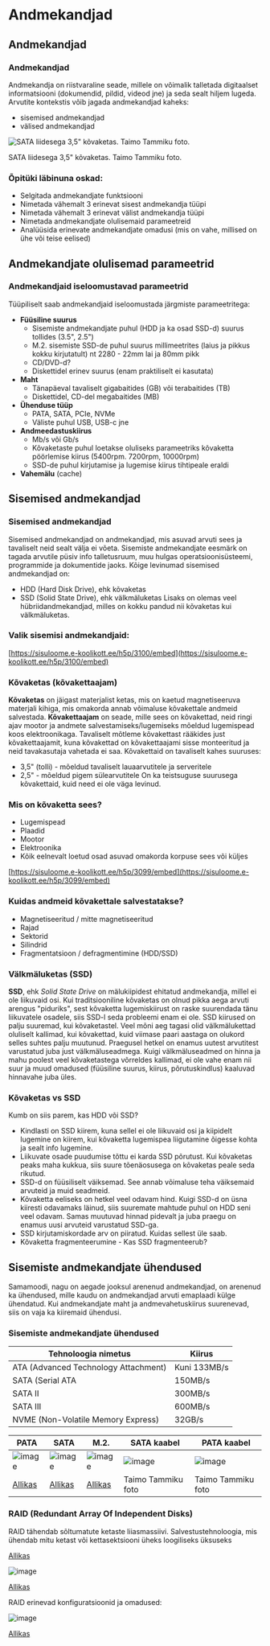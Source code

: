 # Andmekandjad

## Andmekandjad

### Andmekandjad

Andmekandja on riistvaraline seade, millele on võimalik talletada digitaalset informatsiooni (dokumendid, pildid, videod jne) ja seda sealt hiljem lugeda.
Arvutite kontekstis võib jagada andmekandjad kaheks:
- sisemised andmekandjad
- välised andmekandjad

![SATA liidesega 3,5" kõvaketas. Taimo Tammiku foto.](./pictures/SATA_3,5_kõvaketas_Taimo_Tammiku_foto.jpg)

SATA liidesega 3,5" kõvaketas. Taimo Tammiku foto.

### Õpitüki läbinuna oskad:
- Selgitada andmekandjate funktsiooni
- Nimetada vähemalt 3 erinevat sisest andmekandja tüüpi
- Nimetada vähemalt 3 erinevat välist andmekandja tüüpi
- Nimetada andmekandjate olulisemaid parameetreid
- Analüüsida erinevate andmekandjate omadusi (mis on vahe, millised on ühe või teise
eelised)


## Andmekandjate olulisemad parameetrid

### Andmekandjaid iseloomustavad parameetrid

Tüüpiliselt saab andmekandjaid iseloomustada järgmiste parameetritega:
- **Füüsiline suurus**
    -  Sisemiste andmekandjate puhul (HDD ja ka osad SSD-d) suurus tollides (3.5", 2.5")
  - M.2. sisemiste SSD-de puhul suurus millimeetrites (laius ja pikkus kokku kirjutatult) nt 2280 - 22mm lai ja 80mm pikk
  - CD/DVD-d?
  - Diskettidel erinev suurus (enam praktiliselt ei kasutata)
- **Maht**
  - Tänapäeval tavaliselt gigabaitides (GB) või terabaitides (TB)
  - Diskettidel, CD-del megabaitides (MB)
- **Ühenduse tüüp**
  - PATA, SATA, PCIe, NVMe
  - Väliste puhul USB, USB-c jne
- **Andmeedastuskiirus**
  - Mb/s või Gb/s
  - Kõvaketaste puhul loetakse oluliseks parameetriks kõvaketta pöörlemise kiirus (5400rpm. 7200rpm, 10000rpm)
  - SSD-de puhul kirjutamise ja lugemise kiirus tihtipeale eraldi
- **Vahemälu** (cache)


## Sisemised andmekandjad

### Sisemised andmekandjad
Sisemised andmekandjad on andmekandjad, mis asuvad arvuti sees ja tavaliselt neid sealt välja ei võeta. Sisemiste andmekandjate eesmärk on tagada arvutile püsiv info talletusruum, muu hulgas operatsioonisüsteemi, programmide ja dokumentide jaoks.
Kõige levinumad sisemised andmekandjad on:
- HDD (Hard Disk Drive), ehk kõvaketas
- SSD (Solid State Drive), ehk välkmäluketas
Lisaks on olemas veel hübriidandmekandjad, milles on kokku pandud nii kõvaketas kui välkmäluketas.

### Valik sisemisi andmekandjaid:
[https://sisuloome.e-koolikott.ee/h5p/3100/embed](https://sisuloome.e-koolikott.ee/h5p/3100/embed)

### Kõvaketas (kõvakettaajam)
**Kõvaketas** on jäigast materjalist ketas, mis on kaetud magnetiseeruva materjali kihiga, mis omakorda annab võimaluse kõvakettale andmeid salvestada.
**Kõvakettaajam** on seade, mille sees on kõvakettad, neid ringi ajav mootor ja andmete salvestamiseks/lugemiseks mõeldud lugemispead koos elektroonikaga. Tavaliselt mõtleme kõvakettast rääkides just kõvakettaajamit, kuna kõvakettad on kõvakettaajami sisse monteeritud ja neid tavakasutaja vahetada ei saa.
Kõvakettaid on tavaliselt kahes suuruses:
- 3,5" (tolli) - mõeldud tavaliselt lauaarvutitele ja serveritele
- 2,5" - mõeldud pigem sülearvutitele
On ka teistsuguse suurusega kõvakettaid, kuid need ei ole väga levinud.

### Mis on kõvaketta sees?
- Lugemispead
- Plaadid
- Mootor
- Elektroonika
- Kõik eelnevalt loetud osad asuvad omakorda korpuse sees või küljes

[https://sisuloome.e-koolikott.ee/h5p/3099/embed](https://sisuloome.e-koolikott.ee/h5p/3099/embed)


### Kuidas andmeid kõvakettale salvestatakse?
- Magnetiseeritud / mitte magnetiseeritud
- Rajad
- Sektorid
- Silindrid
- Fragmentatsioon / defragmentimine (HDD/SSD)

### Välkmäluketas (SSD)
**SSD**, ehk *Solid State Drive* on mälukiipidest ehitatud andmekandja, millel ei ole liikuvaid osi. Kui traditsiooniline kõvaketas on olnud pikka aega arvuti arengus "piduriks", sest kõvaketta lugemiskiirust on raske suurendada tänu liikuvatele osadele, siis SSD-l seda probleemi enam ei ole. SSD kiirused on palju suuremad, kui kõvaketastel.
Veel mõni aeg tagasi olid välkmälukettad oluliselt kallimad, kui kõvakettad, kuid viimase paari aastaga on olukord selles suhtes palju muutunud. Praegusel hetkel on enamus uutest arvutitest varustatud juba just välkmäluseadmega. Kuigi välkmäluseadmed on hinna ja mahu poolest veel kõvaketastega võrreldes kallimad, ei ole vahe enam nii suur ja muud omadused (füüsiline suurus, kiirus, põrutuskindlus) kaaluvad hinnavahe juba üles.

### Kõvaketas vs SSD
Kumb on siis parem, kas HDD või SSD?
- Kindlasti on SSD kiirem, kuna sellel ei ole liikuvaid osi ja kiipidelt lugemine on kiirem, kui kõvaketta lugemispea liigutamine õigesse kohta ja sealt info lugemine.
- Liikuvate osade puudumise tõttu ei karda SSD põrutust. Kui kõvaketas peaks maha kukkua, siis suure tõenäosusega on kõvaketas peale seda rikutud.
- SSD-d on füüsiliselt väiksemad. See annab võimaluse teha väiksemaid arvuteid ja muid seadmeid.
- Kõvaketta eeliseks on hetkel veel odavam hind. Kuigi SSD-d on üsna kiiresti odavamaks läinud, siis suuremate mahtude puhul on HDD seni veel odavam. Samas muutuvad hinnad pidevalt ja juba praegu on enamus uusi arvuteid varustatud SSD-ga.
- SSD kirjutamiskordade arv on piiratud. Kuidas sellest üle saab.
- Kõvaketta fragmenteerumine - Kas SSD fragmenteerub?

## Sisemiste andmekandjate ühendused

Samamoodi, nagu on aegade jooksul arenenud andmekandjad, on arenenud ka ühendused,
mille kaudu on andmekandjad arvuti emaplaadi külge ühendatud. Kui andmekandjate maht ja
andmevahetuskiirus suurenevad, siis on vaja ka kiiremaid ühendusi.

### Sisemiste andmekandjate ühendused
| Tehnoloogia nimetus | Kiirus |
| --- | --- |
| ATA (Advanced Technology Attachment) | Kuni 133MB/s |
| SATA (Serial ATA | 150MB/s |
| SATA II | 300MB/s |
| SATA III | 600MB/s |
| NVME (Non-Volatile Memory Express) | 32GB/s |

| PATA | SATA | M.2. | SATA kaabel | PATA kaabel |
| --- | --- | --- | --- | --- |
| ![image](./pictures/carte_mre_port_ide.jpg) | ![image](./pictures/Asus_P8H61-MX_USB3_-_4_SATA3G_connectors-6521.jpg) | ![image](./pictures/M.2_connector_on_a_computer_motherboard.jpg) | ![image](./pictures/SATA_kaabel_Taimo_Tammiku_foto.jpg) | ![image](./pictures/PATA_kaabel_Taimo_Tammiku_foto.jpg) |
| [Allikas](http://a51.idata.over-blog.com/0/16/29/65/carte_mre_port_ide.jpg) | [Allikas](https://upload.wikimedia.org/wikipedia/commons/4/4a/Asus_P8H61-MX_USB3_-_4_SATA3G_connectors-6521.jpg) | [Allikas](https://upload.wikimedia.org/wikipedia/commons/c/c2/M.2_connector_on_a_computer_motherboard.jpg) | Taimo Tammiku foto | Taimo Tammiku foto|

### RAID (Redundant Array Of Independent Disks)
RAID tähendab sõltumatute ketaste liiasmassiivi.
Salvestustehnoloogia, mis ühendab mitu ketast või kettasektsiooni üheks loogiliseks üksuseks

[Allikas](https://akit.cyber.ee/term/1037-raid)

![image](./pictures/RAID_kettamassiiv.jpg)

[Allikas](https://live.staticflickr.com/7344/10629876605_e9f9061b34_b.jpg)

RAID erinevad konfiguratsioonid ja omadused:

![image](./pictures/SIO_RAIDCompare2.png)

[Allikas](https://storageio.com/images/SIO_RAIDCompare2.png)